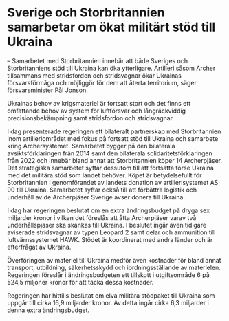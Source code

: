 # Sverige och Storbritannien samarbetar om ökat militärt stöd till Ukraina

– Samarbetet med Storbritannien innebär att både Sveriges och Storbritanniens stöd till Ukraina kan öka ytterligare. Artilleri såsom Archer tillsammans med stridsfordon och stridsvagnar ökar Ukrainas försvarsförmåga och möjliggör för dem att återta territorium, säger försvarsminister Pål Jonson.

Ukrainas behov av krigsmateriel är fortsatt stort och det finns ett omfattande behov av system för luftförsvar och långräckviddig precisionsbekämpning samt stridsfordon och stridsvagnar.

I dag presenterade regeringen ett bilateralt partnerskap med Storbritannien inom artilleriområdet med fokus på fortsatt stöd till Ukraina och samarbete kring Archersystemet. Samarbetet bygger på den bilaterala avsiktsförklaringen från 2014 samt den bilaterala solidaritetsförklaringen från 2022 och innebär bland annat att Storbritannien köper 14 Archerpjäser. Det strategiska samarbetet syftar dessutom till att fortsätta förse Ukraina med det militära stöd som landet behöver. Köpet är betydelsefullt för Storbritannien i genomförandet av landets donation av artillerisystemet AS 90 till Ukraina. Samarbetet syftar också till att förbättra logistik och underhåll av de Archerpjäser Sverige avser donera till Ukraina.

I dag har regeringen beslutat om en extra ändringsbudget på dryga sex miljarder kronor i vilken det föreslås att åtta Archerpjäser varav två underhållspjäser ska skänkas till Ukraina. I beslutet ingår även tidigare aviserade stridsvagnar av typen Leopard 2 samt delar och ammunition till luftvärnssystemet HAWK. Stödet är koordinerat med andra länder och är efterfrågat av Ukraina.

Överföringen av materiel till Ukraina medför även kostnader för bland annat transport, utbildning, säkerhetsskydd och iordningsställande av materielen. Regeringen föreslår i ändringsbudgeten ett tillskott i utgiftsområde 6 på 524,5 miljoner kronor för att täcka dessa kostnader.

Regeringen har hittills beslutat om elva militära stödpaket till Ukraina som uppgår till cirka 16,9 miljarder kronor. Av detta ingår cirka 6,3 miljarder i denna extra ändringsbudget.
